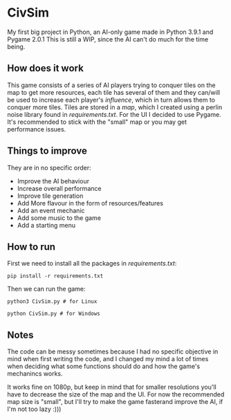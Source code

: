# CivSim
My first big project in Python, an AI-only game made in Python 3.9.1 and Pygame 2.0.1
This is still a WIP, since the AI can't do much for the time being.

## How does it work
This game consists of a series of AI players trying to conquer tiles on the map to get more resources, each tile has several of them and they can/will be used to increase each player's *influence*, which in turn allows them to conquer more tiles.
Tiles are stored in a *map*, which I created using a perlin noise library found in *requirements.txt*. For the UI I decided to use Pygame. It's recommended to stick with the "small" map or you may get performance issues.

## Things to improve
They are in no specific order:
* Improve the AI behaviour
* Increase overall performance
* Improve tile generation
* Add More flavour in the form of resources/features
* Add an event mechanic
* Add some music to the game
* Add a starting menu

## How to run
First we need to install all the packages in *requirements.txt*:
```
pip install -r requirements.txt
```
Then we can run the game:

```
python3 CivSim.py # for Linux

python CivSim.py # for Windows
```

## Notes
The code can be messy sometimes because I had no specific objective in mind when first writing the code, and I changed my mind a lot of times when deciding what some functions should do and how the game's mechanincs works.

It works fine on 1080p, but keep in mind that for smaller resolutions you'll have to decrease the size of the map and the UI.
For now the recommended map size is "small", but I'll try to make the game fasterand improve the AI, if I'm not too lazy :)))
